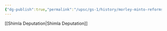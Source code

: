 ```yaml
---
{"dg-publish":true,"permalink":"/upsc/gs-1/history/morley-minto-reforms/","dgHomeLink":true,"dgPassFrontmatter":false}
---
```


[[Shimla Deputation|Shimla Deputation]] 